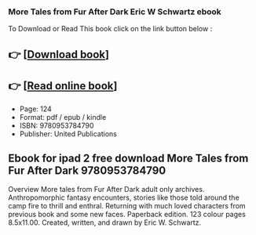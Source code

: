 ### More Tales from Fur After Dark Eric W Schwartz ebook

To Download or Read This book click on the link button below :

## 👉  [**[Download book](http://filesbooks.info/download.php?group=book&from=github.com&id=706999&lnk=1066 "Download book")**]

## 👉  [**[Read online book](http://filesbooks.info/download.php?group=book&from=github.com&id=706999&lnk=1066 "Read online book")**]


* Page: 124
* Format: pdf / epub / kindle
* ISBN: 9780953784790
* Publisher: United Publications



## Ebook for ipad 2 free download More Tales from Fur After Dark 9780953784790


Overview
More tales from Fur After Dark adult only archives. Anthropomorphic fantasy encounters, stories like those told around the camp fire to thrill and enthral. Returning with much loved characters from previous book and some new faces. Paperback edition. 123 colour pages 8.5x11.00. Created, written, and drawn by Eric W. Schwartz.



